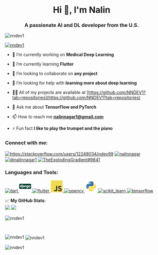 <h1 align="center">Hi 👋, I'm Nalin</h1>
<h3 align="center">A passionate AI and DL developer from the U.S.</h3>

<p align="left"> <img src="https://komarev.com/ghpvc/?username=nndev1&label=Profile%20views&color=0e75b6&style=flat" alt="nndev1" /> </p>

<p align="left"> <a href="https://github.com/ryo-ma/github-profile-trophy"><img src="https://github-profile-trophy.vercel.app/?username=nndev1" alt="nndev1" /></a> </p>

- 🔭 I’m currently working on **Medical Deep Learning**

- 🌱 I’m currently learning **Flutter**

- 👯 I’m looking to collaborate on **any project**

- 🤝 I’m looking for help with **learning more about deep learning**

- 👨‍💻 All of my projects are available at [https://github.com/NNDEV1?tab=repositories](https://github.com/NNDEV1?tab=repositories)

- 💬 Ask me about **TensorFlow and PyTorch**

- 📫 How to reach me **nalinnagar1@gmail.com**

- ⚡ Fun fact **I like to play the trumpet and the piano**

<h3 align="left">Connect with me:</h3>
<p align="left">
<a href="https://stackoverflow.com/users/https://stackoverflow.com/users/12248034/ndev99" target="blank"><img align="center" src="https://cdn.jsdelivr.net/npm/simple-icons@3.0.1/icons/stackoverflow.svg" alt="https://stackoverflow.com/users/12248034/ndev99" height="30" width="40" /></a>
<a href="https://kaggle.com/nalinnagar" target="blank"><img align="center" src="https://cdn.jsdelivr.net/npm/simple-icons@3.0.1/icons/kaggle.svg" alt="nalinnagar" height="30" width="40" /></a>
<a href="https://medium.com/@nalinnagar1" target="blank"><img align="center" src="https://cdn.jsdelivr.net/npm/simple-icons@3.0.1/icons/medium.svg" alt="@nalinnagar1" height="30" width="40" /></a>
<a href="https://discord.gg/TheExplodingGradient#9841" target="blank"><img align="center" src="https://cdn.jsdelivr.net/npm/simple-icons@3.0.1/icons/discord.svg" alt="TheExplodingGradient#9841" height="30" width="40" /></a>
</p>

<h3 align="left">Languages and Tools:</h3>
<p align="left"> <a href="https://dart.dev" target="_blank"> <img src="https://www.vectorlogo.zone/logos/dartlang/dartlang-icon.svg" alt="dart" width="40" height="40"/> </a> <a href="https://www.djangoproject.com/" target="_blank"> <img src="https://raw.githubusercontent.com/devicons/devicon/master/icons/django/django-original.svg" alt="django" width="40" height="40"/> </a> <a href="https://flutter.dev" target="_blank"> <img src="https://www.vectorlogo.zone/logos/flutterio/flutterio-icon.svg" alt="flutter" width="40" height="40"/> </a> <a href="https://developer.mozilla.org/en-US/docs/Web/JavaScript" target="_blank"> <img src="https://raw.githubusercontent.com/devicons/devicon/master/icons/javascript/javascript-original.svg" alt="javascript" width="40" height="40"/> </a> <a href="https://opencv.org/" target="_blank"> <img src="https://www.vectorlogo.zone/logos/opencv/opencv-icon.svg" alt="opencv" width="40" height="40"/> </a> <a href="https://www.python.org" target="_blank"> <img src="https://raw.githubusercontent.com/devicons/devicon/master/icons/python/python-original.svg" alt="python" width="40" height="40"/> </a> <a href="https://scikit-learn.org/" target="_blank"> <img src="https://upload.wikimedia.org/wikipedia/commons/0/05/Scikit_learn_logo_small.svg" alt="scikit_learn" width="40" height="40"/> </a> <a href="https://www.tensorflow.org" target="_blank"> <img src="https://www.vectorlogo.zone/logos/tensorflow/tensorflow-icon.svg" alt="tensorflow" width="40" height="40"/> </a> </p>

📈 **My GitHub Stats:**
<br>
  <img height="180em" src="https://github-readme-stats.vercel.app/api?username=NNDEV1&show_icons=true&hide_border=true&&count_private=true&include_all_commits=true&theme=dracula" />
  <img height="180em" src="https://github-readme-stats.vercel.app/api/top-langs/?username=NNDEV1&exclude_repo=KNN-Image Classification&show_icons=true&hide_border=true&layout=compact&langs_count=8&theme=dracula"/> 
<p><img align="center" src="https://github-readme-streak-stats.herokuapp.com/?user=nndev1&theme=dracula" alt="nndev1" /></p>

<br>

<p><img align="left" src="https://github-readme-stats.vercel.app/api/top-langs?username=nndev1&show_icons=true&locale=en&layout=compact" alt="nndev1" /></p>

<p>&nbsp;<img align="center" src="https://github-readme-stats.vercel.app/api?username=nndev1&show_icons=true&locale=en" alt="nndev1" /></p>

<p><img align="center" src="https://github-readme-streak-stats.herokuapp.com/?user=nndev1&" alt="nndev1" /></p>
